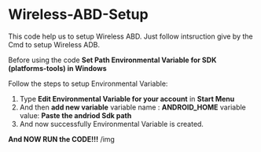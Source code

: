 # Wireless-ABD-Setup
This code help us to setup Wireless ABD.
Just follow intsruction give by the Cmd to setup Wireless ADB.

Before using the code **Set Path Environmental Variable for SDK (platforms-tools) in Windows**

Follow the steps to setup Environmental Variable:
1) Type **Edit Environmental Variable for your account** in **Start Menu**
2) And then **add new variable**
           variable name : **ANDROID_HOME**
           variable value: **Paste the andriod Sdk path**
3) And now successfully Environmental Variable is created.

**And NOW RUN the CODE!!!**
/img
